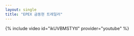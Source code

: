 ```yaml
---
layout: single
title: "EPEX 금동현 트레일러"
---
```


{% include video id="ikUVBMSTYtI" provider="youtube" %}

